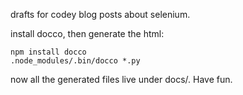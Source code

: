 drafts for codey blog posts about selenium.

install docco, then generate the html:

    npm install docco
    .node_modules/.bin/docco *.py

now all the generated files live under docs/. Have fun.
